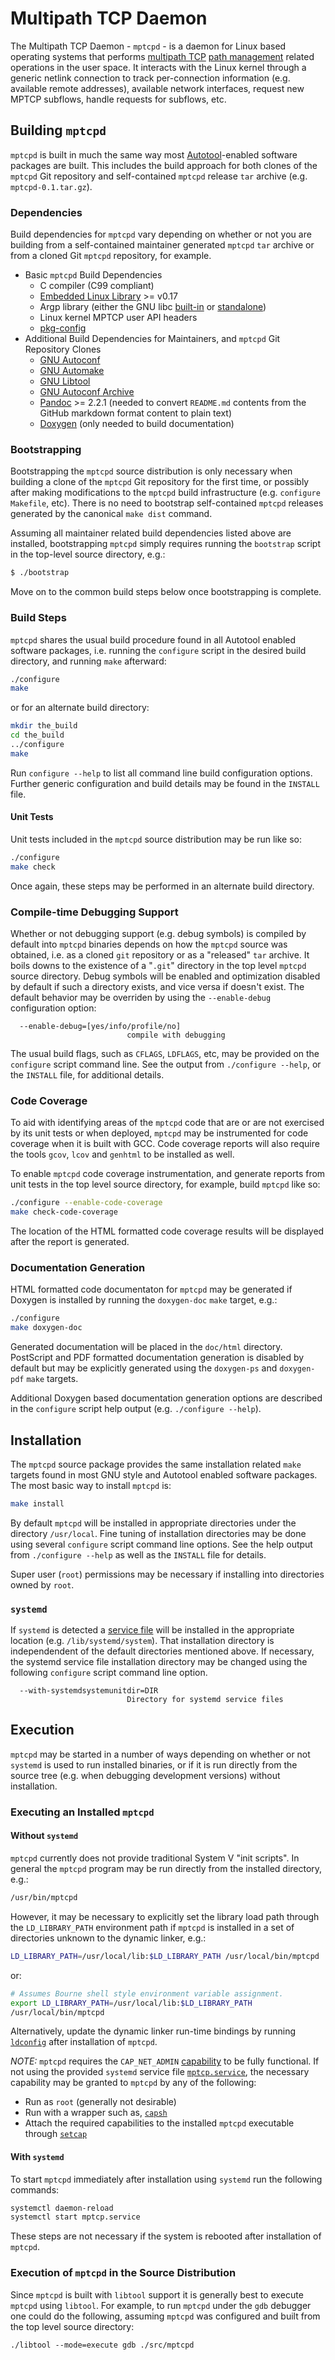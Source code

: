<!-- SPDX-License-Identifier: BSD-3-Clause
     Copyright (c) 2017-2019, Intel Corporation -->

# Multipath TCP Daemon
The Multipath TCP Daemon - `mptcpd` - is a daemon for Linux based
operating systems that performs [multipath
TCP](https://tools.ietf.org/html/rfc6824) [path
management](https://tools.ietf.org/html/rfc6824#section-3.4) related
operations in the user space.  It interacts with the Linux kernel
through a generic netlink connection to track per-connection
information (e.g. available remote addresses), available network
interfaces, request new MPTCP subflows, handle requests for subflows,
etc.

## Building `mptcpd`
`mptcpd` is built in much the same way most
[Autotool](https://www.gnu.org/software/automake/manual/html_node/Autotools-Introduction.html)-enabled
software packages are built.  This includes the build approach for both
clones of the `mptcpd` Git repository and self-contained `mptcpd`
release `tar` archive (e.g. `mptcpd-0.1.tar.gz`).

### Dependencies
Build dependencies for `mptcpd` vary depending on whether or not you
are building from a self-contained maintainer generated `mptcpd` `tar`
archive or from a cloned Git `mptcpd` repository, for example.

* Basic `mptcpd` Build Dependencies
  * C compiler (C99 compliant)
  * [Embedded Linux Library](https://git.kernel.org/pub/scm/libs/ell/ell.git) >= v0.17
  * Argp library (either the GNU libc
    [built-in](https://www.gnu.org/software/libc/manual/html_node/Argp.html)
    or [standalone](http://www.lysator.liu.se/~nisse/misc/))
  * Linux kernel MPTCP user API headers
  * [pkg-config](https://www.freedesktop.org/wiki/Software/pkg-config/)
* Additional Build Dependencies for Maintainers, and `mptcpd` Git
  Repository Clones
  * [GNU Autoconf](https://www.gnu.org/software/autoconf/)
  * [GNU Automake](https://www.gnu.org/software/automake/)
  * [GNU Libtool](https://www.gnu.org/software/libtool/)
  * [GNU Autoconf Archive](https://www.gnu.org/software/autoconf-archive/)
  * [Pandoc](https://pandoc.org/) >= 2.2.1 (needed to convert `README.md`
    contents from the GitHub markdown format content to plain text)
  * [Doxygen](http://www.doxygen.nl/) (only needed to build
    documentation)

### Bootstrapping
Bootstrapping the `mptcpd` source distribution is only necessary when
building a clone of the `mptcpd` Git repository for the first time, or
possibly after making modifications to the `mptcpd` build
infrastructure (e.g. `configure` `Makefile`, etc).  There is no need
to bootstrap self-contained `mptcpd` releases generated by the
canonical `make dist` command.

Assuming all maintainer related build dependencies listed above are
installed, bootstrapping `mptcpd` simply requires running the
`bootstrap` script in the top-level source directory, e.g.:

```sh
$ ./bootstrap
```

Move on to the common build steps below once bootstrapping is
complete.

### Build Steps
`mptcpd` shares the usual build procedure found in all Autotool
enabled software packages, i.e. running the `configure` script in the
desired build directory, and running `make` afterward:

```sh
./configure
make
```

or for an alternate build directory:

```sh
mkdir the_build
cd the_build
../configure
make
```

Run `configure --help` to list all command line build configuration
options.  Further generic configuration and build details may be found
in the `INSTALL` file.

#### Unit Tests

Unit tests included in the `mptcpd` source distribution may be run
like so:

```sh
./configure
make check
```

Once again, these steps may be performed in an alternate build
directory.

### Compile-time Debugging Support
Whether or not debugging support (e.g. debug symbols) is compiled by
default into `mptcpd` binaries depends on how the `mptcpd` source was
obtained, i.e. as a cloned `git` repository or as a "released" `tar`
archive.  It boils downs to the existence of a "`.git`" directory in
the top level `mptcpd` source directory.  Debug symbols will be
enabled and optimization disabled by default if such a directory
exists, and vice versa if doesn't exist.  The default behavior may be
overriden by using the `--enable-debug` configuration option:

```
  --enable-debug=[yes/info/profile/no]
                          compile with debugging
```

The usual build flags, such as `CFLAGS`, `LDFLAGS`, etc, may be
provided on the `configure` script command line.  See the output from
`./configure --help`, or the `INSTALL` file, for additional details.

### Code Coverage
To aid with identifying areas of the `mptcpd` code that are or are not
exercised by its unit tests or when deployed, `mptcpd` may be
instrumented for code coverage when it is built with GCC.  Code
coverage reports will also require the tools `gcov`, `lcov` and
`genhtml` to be installed as well.

To enable `mptcpd` code coverage instrumentation, and generate reports
from unit tests in the top level source directory, for example, build
`mptcpd` like so:

```sh
./configure --enable-code-coverage
make check-code-coverage
```

The location of the HTML formatted code coverage results will be
displayed after the report is generated.


### Documentation Generation
HTML formatted code documentaton for `mptcpd` may be generated if
Doxygen is installed by running the `doxygen-doc` `make` target, e.g.:

```sh
./configure
make doxygen-doc
```

Generated documentation will be placed in the `doc/html` directory.
PostScript and PDF formatted documentation generation is disabled by
default but may be explicitly generated using the `doxygen-ps` and
`doxygen-pdf` `make` targets.

Additional Doxygen based documentation generation options are
described in the `configure` script help output (e.g. `./configure
--help`).

## Installation
The `mptcpd` source package provides the same installation related
`make` targets found in most GNU style and Autotool enabled software
packages.  The most basic way to install `mptcpd` is:

```sh
make install
```

By default `mptcpd` will be installed in appropriate directories under
the directory `/usr/local`.  Fine tuning of installation directories
may be done using several `configure` script command line options.
See the help output from `./configure --help` as well as the `INSTALL`
file for details.

Super user (`root`) permissions may be necessary if installing into
directories owned by `root`.

### `systemd`
If `systemd` is detected a [service
file](https://www.freedesktop.org/software/systemd/man/systemd.service.html)
will be installed in the appropriate location
(e.g. `/lib/systemd/system`).  That installation directory is
independendent of the default directories mentioned above.  If
necessary, the systemd service file installation directory may be
changed using the following `configure` script command line option.

```
  --with-systemdsystemunitdir=DIR
                          Directory for systemd service files
```

## Execution
`mptcpd` may be started in a number of ways depending on whether or
not `systemd` is used to run installed binaries, or if it is run
directly from the source tree (e.g. when debugging development
versions) without installation.

### Executing an Installed `mptcpd`
#### Without `systemd`
`mptcpd` currently does not provide traditional System V "init
scripts".  In general the `mptcpd` program may be run directly from
the installed directory, e.g.:

```sh
/usr/bin/mptcpd
```

However, it may be necessary to explicitly set the library load path
through the `LD_LIBRARY_PATH` environment path if `mptcpd` is
installed in a set of directories unknown to the dynamic linker, e.g.:

```sh
LD_LIBRARY_PATH=/usr/local/lib:$LD_LIBRARY_PATH /usr/local/bin/mptcpd
```

or:

```sh
# Assumes Bourne shell style environment variable assignment.
export LD_LIBRARY_PATH=/usr/local/lib:$LD_LIBRARY_PATH
/usr/local/bin/mptcpd
```

Alternatively, update the dynamic linker run-time bindings by running
[`ldconfig`](https://linux.die.net/man/8/ldconfig) after installation
of `mptcpd`.

*NOTE:* `mptcpd` requires the `CAP_NET_ADMIN`
[capability](https://linux.die.net/man/7/capabilities) to be fully
functional.  If not using the provided `systemd` service file
[`mptcp.service`](src/mptcp.service), the necessary capability may be
granted to `mptcpd` by any of the following:
   * Run as `root` (generally not desirable)
   * Run with a wrapper such as,
     [`capsh`](https://linux.die.net/man/1/capsh)
   * Attach the required capabilities to the installed `mptcpd`
     executable through [`setcap`](https://linux.die.net/man/8/setcap)

#### With `systemd`
To start `mptcpd` immediately after installation using `systemd` run
the following commands:

```sh
systemctl daemon-reload
systemctl start mptcp.service
```

These steps are not necessary if the system is rebooted after
installation of `mptcpd`.

### Execution of `mptcpd` in the Source Distribution
Since `mptcpd` is built with `libtool` support it is generally best to
execute `mptcpd` using `libtool`.  For example, to run `mptcpd` under
the `gdb` debugger one could do the following, assuming `mptcpd` was
configured and built from the top level source directory:

```
./libtool --mode=execute gdb ./src/mptcpd
```
